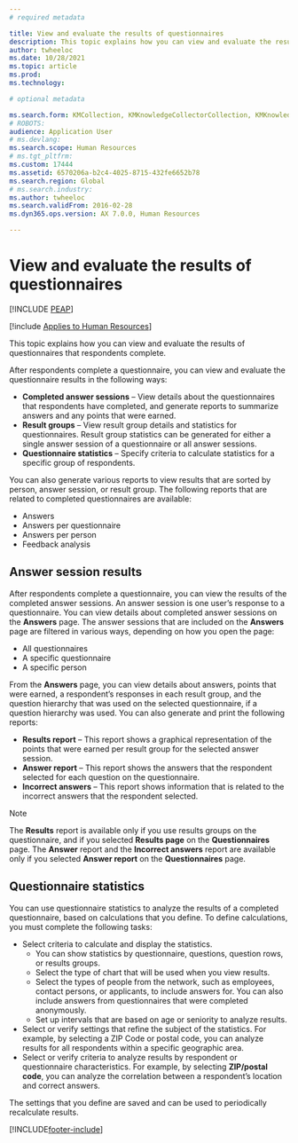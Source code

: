 ```yaml
---
# required metadata

title: View and evaluate the results of questionnaires
description: This topic explains how you can view and evaluate the results of questionnaires that respondents complete. 
author: twheeloc
ms.date: 10/28/2021
ms.topic: article
ms.prod: 
ms.technology: 

# optional metadata

ms.search.form: KMCollection, KMKnowledgeCollectorCollection, KMKnowledgeCollectorUserResults, HcmLearningWorkspace
# ROBOTS: 
audience: Application User
# ms.devlang: 
ms.search.scope: Human Resources
# ms.tgt_pltfrm: 
ms.custom: 17444
ms.assetid: 6570206a-b2c4-4025-8715-432fe6652b78
ms.search.region: Global
# ms.search.industry: 
ms.author: twheeloc
ms.search.validFrom: 2016-02-28
ms.dyn365.ops.version: AX 7.0.0, Human Resources

---
```


# View and evaluate the results of questionnaires


[!INCLUDE [PEAP](../includes/peap-1.md)]

[!include [Applies to Human Resources](../includes/applies-to-hr.md)]

This topic explains how you can view and evaluate the results of questionnaires that respondents complete. 

After respondents complete a questionnaire, you can view and evaluate the questionnaire results in the following ways:

-   **Completed answer sessions** – View details about the questionnaires that respondents have completed, and generate reports to summarize answers and any points that were earned.
-   **Result groups** – View result group details and statistics for questionnaires. Result group statistics can be generated for either a single answer session of a questionnaire or all answer sessions.
-   **Questionnaire statistics** – Specify criteria to calculate statistics for a specific group of respondents.

You can also generate various reports to view results that are sorted by person, answer session, or result group. The following reports that are related to completed questionnaires are available:

-   Answers
-   Answers per questionnaire
-   Answers per person
-   Feedback analysis

## Answer session results

After respondents complete a questionnaire, you can view the results of the completed answer sessions. An answer session is one user’s response to a questionnaire. You can view details about completed answer sessions on the **Answers** page. The answer sessions that are included on the **Answers** page are filtered in various ways, depending on how you open the page:

-   All questionnaires
-   A specific questionnaire
-   A specific person

From the **Answers** page, you can view details about answers, points that were earned, a respondent’s responses in each result group, and the question hierarchy that was used on the selected questionnaire, if a question hierarchy was used. You can also generate and print the following reports:

-   **Results report** – This report shows a graphical representation of the points that were earned per result group for the selected answer session.
-   **Answer report** – This report shows the answers that the respondent selected for each question on the questionnaire.
-   **Incorrect answers** – This report shows information that is related to the incorrect answers that the respondent selected.

> [!NOTE]
> The **Results** report is available only if you use results groups on the questionnaire, and if you selected **Results page** on the **Questionnaires** page. The **Answer** report and the **Incorrect answers** report are available only if you selected **Answer report** on the **Questionnaires** page.

## Questionnaire statistics

You can use questionnaire statistics to analyze the results of a completed questionnaire, based on calculations that you define. To define calculations, you must complete the following tasks:

-   Select criteria to calculate and display the statistics.
    -   You can show statistics by questionnaire, questions, question rows, or results groups.
    -   Select the type of chart that will be used when you view results.
    -   Select the types of people from the network, such as employees, contact persons, or applicants, to include answers for. You can also include answers from questionnaires that were completed anonymously.
    -   Set up intervals that are based on age or seniority to analyze results.
-   Select or verify settings that refine the subject of the statistics. For example, by selecting a ZIP Code or postal code, you can analyze results for all respondents within a specific geographic area.
-   Select or verify criteria to analyze results by respondent or questionnaire characteristics. For example, by selecting **ZIP/postal code**, you can analyze the correlation between a respondent’s location and correct answers.

The settings that you define are saved and can be used to periodically recalculate results.

[!INCLUDE[footer-include](../includes/footer-banner.md)]
